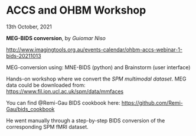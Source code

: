 # ACCS and OHBM Workshop

13th October, 2021

**MEG-BIDS conversion**, by *Guiomar Niso*

http://www.imagingtools.org.au/events-calendar/ohbm-accs-webinar-1-bids-20211013

MEG-conversion using: MNE-BIDS (python) and Brainstorm (user interface)

Hands-on workshop where we convert the *SPM multimodal dataset*. 
MEG data could be downloaded from: https://www.fil.ion.ucl.ac.uk/spm/data/mmfaces

You can find @Remi-Gau BIDS cookbook here:
https://github.com/Remi-Gau/bids_cookbook

He went manually through a step-by-step BIDS conversion of the corresponding SPM fMRI dataset.
